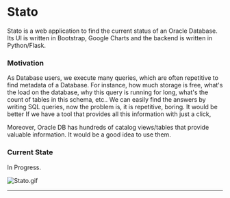 # Stato

Stato is a web application to find the current status of an Oracle Database. Its UI is written in Bootstrap, Google Charts and the backend is written in Python/Flask. 

### Motivation

As Database users, we execute many queries, which are often repetitive to find metadata of a Database. For instance, how much storage is free, what's the load on the database, why this query is running for long,  what's the count of tables in this schema, etc.. We can easily find the answers by writing SQL queries, now the problem is, it is repetitive, boring.  It would be better If we have a tool that provides all this information with just a click, 

Moreover, Oracle DB has hundreds of catalog views/tables that provide valuable information. It would be a good idea to use them.

### Current State

In Progress.

![Stato.gif](./images/Stato.gif)

****

